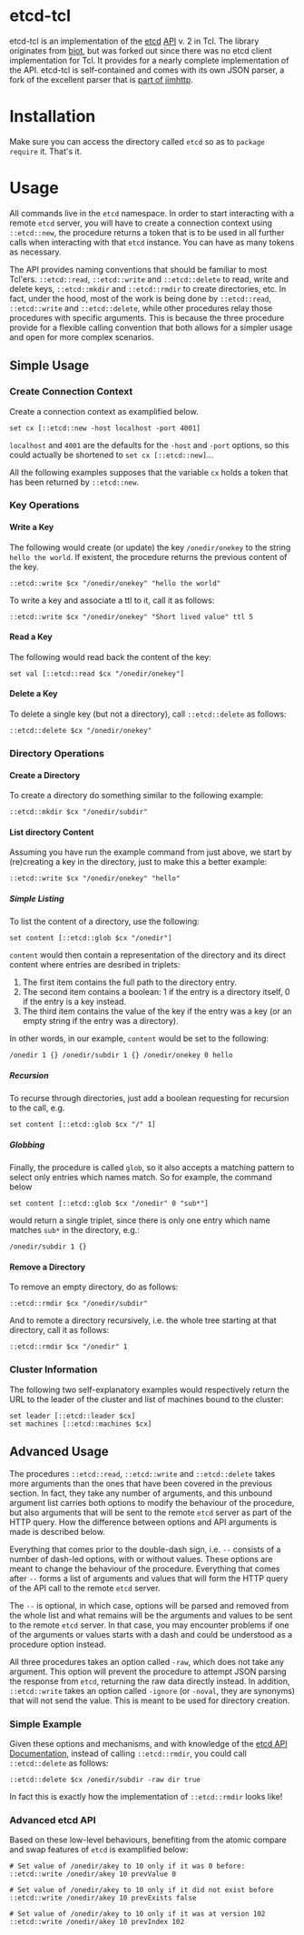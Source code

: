 # etcd-tcl

etcd-tcl is an implementation of the [etcd][1] [API][2] v. 2 in Tcl.
The library originates from [biot][3], but was forked out since there
was no etcd client implementation for Tcl.  It provides for a nearly
complete implementation of the API.  etcd-tcl is self-contained and
comes with its own JSON parser, a fork of the excellent parser that is
[part of jimhttp][4].

  [1]: https://github.com/coreos/etcd
  [2]: https://coreos.com/docs/distributed-configuration/etcd-api/
  [3]: https://bitbucket.org/enbygg3/biot
  [4]: https://github.com/dbohdan/jimhttp/blob/master/json.tcl


# Installation

Make sure you can access the directory called `etcd` so as to `package
require` it. That's it.

# Usage

All commands live in the `etcd` namespace.  In order to start
interacting with a remote `etcd` server, you will have to create a
connection context using `::etcd::new`, the procedure returns a token
that is to be used in all further calls when interacting with that
`etcd` instance.  You can have as many tokens as necessary.

The API provides naming conventions that should be familiar to most
Tcl'ers.  `::etcd::read`, `::etcd::write` and `::etcd::delete` to
read, write and delete keys, `::etcd::mkdir` and `::etcd::rmdir` to
create directories, etc.  In fact, under the hood, most of the work is
being done by `::etcd::read`, `::etcd::write` and `::etcd::delete`,
while other procedures relay those procedures with specific arguments.
This is because the three procedure provide for a flexible calling
convention that both allows for a simpler usage and open for more
complex scenarios.

## Simple Usage

### Create Connection Context

Create a connection context as examplified below.

    set cx [::etcd::new -host localhost -port 4001]

`localhost` and `4001` are the defaults for the `-host` and `-port`
options, so this could actually be shortened to `set cx
[::etcd::new]`...

All the following examples supposes that the variable `cx` holds a
token that has been returned by `::etcd::new`.

### Key Operations

#### Write a Key

The following would create (or update) the key `/onedir/onekey` to the
string `hello the world`.  If existent, the procedure returns the
previous content of the key.

    ::etcd::write $cx "/onedir/onekey" "hello the world"

To write a key and associate a ttl to it, call it as follows:

    ::etcd::write $cx "/onedir/onekey" "Short lived value" ttl 5

#### Read a Key

The following would read back the content of the key:

    set val [::etcd::read $cx "/onedir/onekey"]

#### Delete a Key

To delete a single key (but not a directory), call `::etcd::delete` as
follows:

    ::etcd::delete $cx "/onedir/onekey"

### Directory Operations

#### Create a Directory

To create a directory do something similar to the following example:

    ::etcd::mkdir $cx "/onedir/subdir"

#### List directory Content

Assuming you have run the example command from just above, we start by
(re)creating a key in the directory, just to make this a better
example:

    ::etcd::write $cx "/onedir/onekey" "hello"

##### Simple Listing

To list the content of a directory, use the following:

    set content [::etcd::glob $cx "/onedir"]

`content` would then contain a representation of the directory and its
direct content where entries are desribed in triplets:

1. The first item contains the full path to the directory entry.
2. The second item contains a boolean: 1 if the entry is a directory
   itself, 0 if the entry is a key instead.
3. The third item contains the value of the key if the entry was a key
   (or an empty string if the entry was a directory).

In other words, in our example, `content` would be set to the following:

    /onedir 1 {} /onedir/subdir 1 {} /onedir/onekey 0 hello

##### Recursion

To recurse through directories, just add a boolean requesting for
recursion to the call, e.g.

    set content [::etcd::glob $cx "/" 1]

##### Globbing

Finally, the procedure is called `glob`, so it also accepts a matching
pattern to select only entries which names match.  So for example, the
command below

    set content [::etcd::glob $cx "/onedir" 0 "sub*"]

would return a single triplet, since there is only one entry which
name matches `sub*` in the directory, e.g.:

    /onedir/subdir 1 {}

#### Remove a Directory

To remove an empty directory, do as follows:

    ::etcd::rmdir $cx "/onedir/subdir"

And to remote a directory recursively, i.e. the whole tree starting at
that directory, call it as follows:

    ::etcd::rmdir $cx "/onedir" 1

### Cluster Information

The following two self-explanatory examples would respectively return
the URL to the leader of the cluster and list of machines bound to the
cluster:

    set leader [::etcd::leader $cx]
    set machines [::etcd::machines $cx]


## Advanced Usage

The procedures `::etcd::read`, `::etcd::write` and `::etcd::delete`
takes more arguments than the ones that have been covered in the
previous section.  In fact, they take any number of arguments, and
this unbound argument list carries both options to modify the
behaviour of the procedure, but also arguments that will be sent to
the remote `etcd` server as part of the HTTP query.  How the
difference between options and API arguments is made is described
below.

Everything that comes prior to the double-dash sign, i.e. `--`
consists of a number of dash-led options, with or without values.
These options are meant to change the behaviour of the procedure.
Everything that comes after `--` forms a list of arguments and values
that will form the HTTP query of the API call to the remote `etcd`
server.

The `--` is optional, in which case, options will be parsed and
removed from the whole list and what remains will be the arguments and
values to be sent to the remote `etcd` server.  In that case, you may
encounter problems if one of the arguments or values starts with a
dash and could be understood as a procedure option instead.

All three procedures takes an option called `-raw`, which does not
take any argument.  This option will prevent the procedure to attempt
JSON parsing the response from `etcd`, returning the raw data directly
instead.  In addition, `::etcd::write` takes an option called
`-ignore` (or `-noval`, they are synonyms) that will not send the
value.  This is meant to be used for directory creation.

### Simple Example

Given these options and mechanisms, and with knowledge of the [etcd
API Documentation][2], instead of calling `::etcd::rmdir`, you could
call `::etcd::delete` as follows:

    ::etcd::delete $cx /onedir/subdir -raw dir true

In fact this is exactly how the implementation of `::etcd::rmdir`
looks like!

### Advanced etcd API

Based on these low-level behaviours, benefiting from the atomic
compare and swap features of `etcd` is examplified below:

    # Set value of /onedir/akey to 10 only if it was 0 before:
    ::etcd::write /onedir/akey 10 prevValue 0

    # Set value of /onedir/akey to 10 only if it did not exist before
    ::etcd::write /onedir/akey 10 prevExists false

    # Set value of /onedir/akey to 10 only if it was at version 102
    ::etcd::write /onedir/akey 10 prevIndex 102


